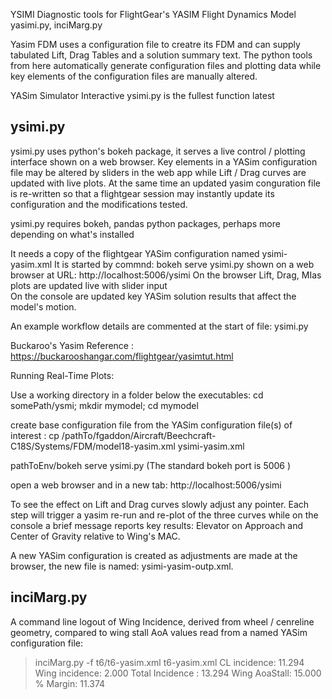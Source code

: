 YSIMI  Diagnostic tools for FlightGear's YASIM Flight Dynamics Model yasimi.py, inciMarg.py

  Yasim FDM uses a configuration file to creatre its FDM and can supply tabulated
Lift, Drag Tables and a solution summary text. The python tools from here automatically
generate configuration files and plotting data while key elements of the configuration 
files are manually altered. 

  YASim Simulator Interactive  ysimi.py is the fullest function latest 

## ysimi.py 
  ysimi.py uses python's bokeh package, it serves a live control / plotting
interface shown on a web browser.  Key elements in a YASim configuration file may 
be altered by sliders in the web app while Lift / Drag curves are updated with live plots. 
  At the same time an updated yasim conguration file is re-written so that a flightgear session 
may instantly update its configuration and the modifications tested.

  ysimi.py requires bokeh, pandas python packages, perhaps more depending on what's installed
  
  It needs a copy of the flightgear YASim configuration named ysimi-yasim.xml 
  It is started by commnd: bokeh serve ysimi.py
    shown on a web browser at URL:  http://localhost:5006/ysimi
  On the browser Lift, Drag, MIas plots are updated live with slider input  
  On the console are updated key YASim solution results that affect the model's motion.     

  An example workflow details are commented at the start of file: ysimi.py 

  Buckaroo's Yasim Reference :  
    https://buckarooshangar.com/flightgear/yasimtut.html  
  
  Running Real-Time Plots:
  
  Use a working directory in a folder below the executables: 
cd somePath/ysmi; mkdir mymodel; cd mymodel

  create base configuration file from the YASim configuration file(s) of interest :
    cp /pathTo/fgaddon/Aircraft/Beechcraft-C18S/Systems/FDM/model18-yasim.xml ysimi-yasim.xml

  pathToEnv/bokeh serve ysimi.py 
  (The standard bokeh port is 5006 ) 
  
  open a web browser and in a new tab: 
  http://localhost:5006/ysimi 

  To see the effect on Lift and Drag curves slowly adjust any pointer. Each step will 
trigger a yasim re-run and re-plot of the three curves while on the console a brief message
reports key results: Elevator on Approach  and  Center of Gravity relative to Wing's MAC.

  A new YASim configuration is created as adjustments are made at the browser,  the new file 
is named: ysimi-yasim-outp.xml.   


## inciMarg.py 
  A command line logout of Wing Incidence, derived from wheel / cenreline geometry, compared to 
wing stall AoA values read from a named YASim configuration file: 
  
> inciMarg.py -f t6/t6-yasim.xml
 t6-yasim.xml   CL incidence: 11.294  Wing incidence: 2.000  Total Incidence : 13.294    Wing AoaStall: 15.000   % Margin: 11.374


